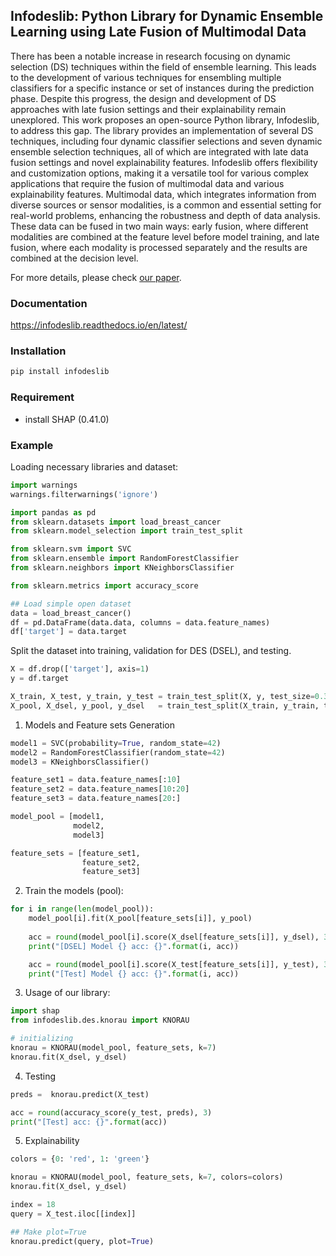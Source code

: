 ## Infodeslib: Python Library for Dynamic Ensemble Learning using Late Fusion of Multimodal Data
There has been a notable increase in research focusing on dynamic selection (DS) techniques within the field of ensemble learning. This leads to the development of various techniques for ensembling multiple classifiers for a specific instance or set of instances during the prediction phase. Despite this progress, the design and development of DS approaches with late fusion settings and their explainability remain unexplored. This work proposes an open-source Python library, Infodeslib, to address this gap. The library provides an implementation of several DS techniques, including four dynamic classifier selections and seven dynamic ensemble selection techniques, all of which are integrated with late data fusion settings and novel explainability features. Infodeslib offers flexibility and customization options, making it a versatile tool for various complex applications that require the fusion of multimodal data and various explainability features. Multimodal data, which integrates information from diverse sources or sensor modalities, is a common and essential setting for real-world problems, enhancing the robustness and depth of data analysis. These data can be fused in two main ways: early fusion, where different modalities are combined at the feature level before model training, and late fusion, where each modality is processed separately and the results are combined at the decision level. 

For more details, please check [our paper]([https://authors.elsevier.com/a/1ftos5SMDQmqeY](https://openreview.net/forum?id=WtM2HEkxwo&referrer=%5BAuthor%20Console%5D(%2Fgroup%3Fid%3DKDD.org%2F2024%2FWorkshop%2FKiL%2FAuthors%23your-submissions))). 

### Documentation   
https://infodeslib.readthedocs.io/en/latest/ 

### Installation 

```bash
pip install infodeslib
```

###  Requirement 
- install SHAP (0.41.0)


### Example 

Loading necessary libraries and dataset:  

```python
import warnings
warnings.filterwarnings('ignore') 

import pandas as pd 
from sklearn.datasets import load_breast_cancer
from sklearn.model_selection import train_test_split

from sklearn.svm import SVC 
from sklearn.ensemble import RandomForestClassifier 
from sklearn.neighbors import KNeighborsClassifier 

from sklearn.metrics import accuracy_score 

## Load simple open dataset 
data = load_breast_cancer()
df = pd.DataFrame(data.data, columns = data.feature_names)
df['target'] = data.target 

```

Split the dataset into training, validation for DES (DSEL), and testing. 

```python
X = df.drop(['target'], axis=1) 
y = df.target 

X_train, X_test, y_train, y_test = train_test_split(X, y, test_size=0.30, random_state=42)
X_pool, X_dsel, y_pool, y_dsel   = train_test_split(X_train, y_train, test_size=0.30, random_state=42) 

```

1. Models and Feature sets Generation 

```python
model1 = SVC(probability=True, random_state=42)
model2 = RandomForestClassifier(random_state=42) 
model3 = KNeighborsClassifier() 

feature_set1 = data.feature_names[:10] 
feature_set2 = data.feature_names[10:20]
feature_set3 = data.feature_names[20:]

model_pool = [model1, 
              model2, 
              model3]

feature_sets = [feature_set1, 
                feature_set2, 
                feature_set3] 
```

2. Train the models (pool): 

```python 
for i in range(len(model_pool)): 
    model_pool[i].fit(X_pool[feature_sets[i]], y_pool)
    
    acc = round(model_pool[i].score(X_dsel[feature_sets[i]], y_dsel), 3) 
    print("[DSEL] Model {} acc: {}".format(i, acc)) 

    acc = round(model_pool[i].score(X_test[feature_sets[i]], y_test), 3)  
    print("[Test] Model {} acc: {}".format(i, acc))  
```

3. Usage of our library: 

```python
import shap 
from infodeslib.des.knorau import KNORAU 

# initializing 
knorau = KNORAU(model_pool, feature_sets, k=7)
knorau.fit(X_dsel, y_dsel)
``` 

4. Testing 

```python 
preds =  knorau.predict(X_test)  

acc = round(accuracy_score(y_test, preds), 3) 
print("[Test] acc: {}".format(acc))
```

5. Explainability 

```python 
colors = {0: 'red', 1: 'green'}  

knorau = KNORAU(model_pool, feature_sets, k=7, colors=colors)
knorau.fit(X_dsel, y_dsel) 
```

```python 
index = 18
query = X_test.iloc[[index]]

## Make plot=True 
knorau.predict(query, plot=True)
```
